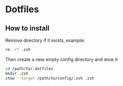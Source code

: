 # Dotfiles

## How to install

Remove directory if it exists, example:

```bash
rm -rf .zsh
```

Then create a new empty config directory and stow it

```bash
cd /path/to/.dotfiles
mkdir .zsh
stow --target /path/to/config/.zsh .zsh
```
